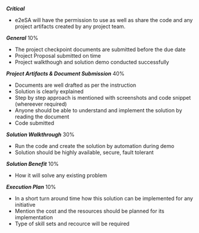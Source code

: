 
***Critical***
- e2eSA will have the permission to use as well as share the code and any project artifacts created by any project team. 


***General*** 10%

- The project checkpoint documents are submitted before the due date
- Project Proposal submitted on time
- Project walkthough and solution demo conducted successfully 

***Project Artifacts & Document Submission*** 40%

- Documents are well drafted as per the instruction
- Solution is clearly explained
- Step by step approach is mentioned with screenshots and code snippet (whereever required)
- Anyone should be able to understand and implement the solution by reading the document
- Code submitted

***Solution Walkthrough*** 30%

- Run the code and create the solution by automation during demo
- Solution should be highly available, secure, fault tolerant 

***Solution Benefit*** 10%

- How it will solve any existing problem 

***Execution Plan*** 10%

- In a short turn around time how this solution can be implemented for any initiative
- Mention the cost and the resources should be planned for its implementation
- Type of skill sets and recource will be required
